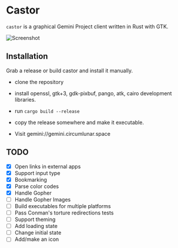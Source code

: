 # Castor

`castor` is a graphical Gemini Project client written in Rust with GTK.

![Screenshot](https://juliensharing.s3.amazonaws.com/screenshot.png)


## Installation

Grab a release or build castor and install it manually.

- clone the repository

- install openssl, gtk+3, gdk-pixbuf, pango, atk, cairo development libraries.

- run `cargo build --release`

- copy the release somewhere and make it executable.

- Visit gemini://gemini.circumlunar.space


## TODO

- [x] Open links in external apps
- [x] Support input type
- [x] Bookmarking
- [x] Parse color codes
- [x] Handle Gopher
- [ ] Handle Gopher Images
- [ ] Build executables for multiple platforms
- [ ] Pass Conman's torture redirections tests
- [ ] Support theming
- [ ] Add loading state
- [ ] Change initial state
- [ ] Add/make an icon
